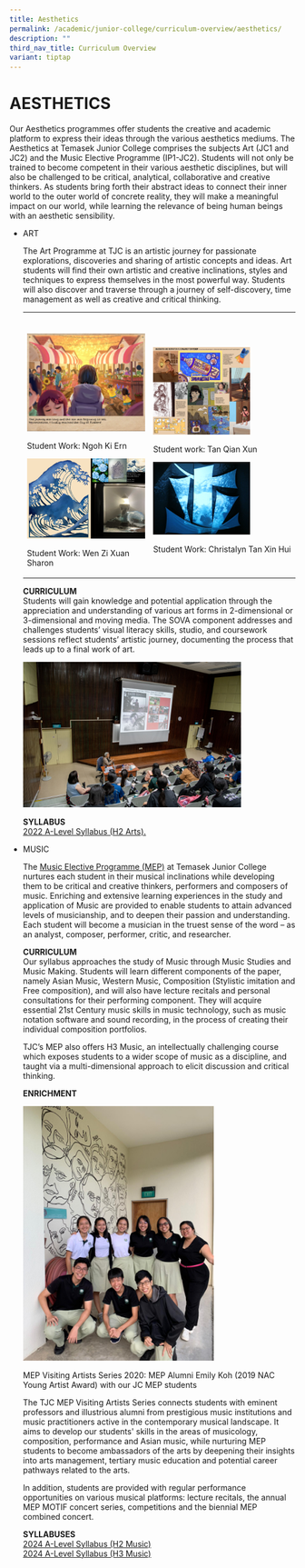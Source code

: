 ```yaml
---
title: Aesthetics
permalink: /academic/junior-college/curriculum-overview/aesthetics/
description: ""
third_nav_title: Curriculum Overview
variant: tiptap
---
```

<h1>AESTHETICS</h1>
<p>Our Aesthetics programmes offer students the creative and academic platform
to express their ideas through the various aesthetics mediums. The Aesthetics
at Temasek Junior College comprises the subjects Art (JC1 and JC2) and
the Music Elective Programme (IP1-JC2). Students will not only be trained
to become competent in their various aesthetic disciplines, but will also
be challenged to be critical, analytical, collaborative and creative thinkers.
As students bring forth their abstract ideas to connect their inner world
to the outer world of concrete reality, they will make a meaningful impact
on our world, while learning the relevance of being human beings with an
aesthetic sensibility.</p>
<ul>
<li>
<p>ART</p>
<p>The Art Programme at TJC is an artistic journey for passionate explorations,
discoveries and sharing of artistic concepts and ideas. Art students will
find their own artistic and creative inclinations, styles and techniques
to express themselves in the most powerful way. Students will also discover
and traverse through a journey of self-discovery, time management as well
as creative and critical thinking.</p>
<table>
<tbody>
<tr>
<th rowspan="1" colspan="1">
<p></p>
</th>
<th rowspan="1" colspan="1">
<p></p>
</th>
</tr>
<tr>
<td rowspan="1" colspan="1">
<p></p>
<div class="isomer-image-wrapper">
<img style="width: 100%;" height="auto" width="100%" alt="" src="/images/Academic/Curriculum Overview/Aesthetics/Ngoh_Ki_Ern.png">
</div>
<p>Student Work: Ngoh Ki Ern</p>
<div class="isomer-image-wrapper">
<img style="width: 100%" height="auto" width="100%" alt="" src="/images/Academic/Curriculum Overview/Aesthetics/Wen_Zi_Xuan_Sharon___1_.png">
</div>
<p>Student Work: Wen Zi Xuan Sharon</p>
</td>
<td rowspan="1" colspan="1">
<p></p>
<div class="isomer-image-wrapper">
<img style="width: 70%;" height="auto" width="100%" alt="" src="/images/Academic/Curriculum Overview/Aesthetics/Tan_Qian_Xun.png">
</div>
<p>Student work: Tan Qian Xun</p>
<div class="isomer-image-wrapper">
<img style="width: 70%;" height="auto" width="100%" alt="Christalyn Tan Xin Hui" src="/images/Academic/Curriculum Overview/Aesthetics/Christalyn_Tan_Xin_Hui.png">
</div>
<p>Student Work: Christalyn Tan Xin Hui</p>
</td>
</tr>
</tbody>
</table>
<p><strong>CURRICULUM</strong> 
<br>Students will gain knowledge and potential application through the appreciation
and understanding of various art forms in 2-dimensional or 3-dimensional
and moving media. The SOVA component addresses and challenges students’
visual literacy skills, studio, and coursework sessions reflect students’
artistic journey, documenting the process that leads up to a final work
of art.</p>
<p></p>
<div class="isomer-image-wrapper">
<img style="width:80%" height="auto" width="100%" src="/images/Academic/Curriculum%20Overview/Aesthetics/Amanda%20Heng%20Artist%20Talk.jpg">
</div>
<p></p>
<p><strong>SYLLABUS</strong> 
<br><a href="https://www.seab.gov.sg/docs/default-source/national-examinations/syllabus/alevel/2022syllabus/9750_y22_sy.pdf" rel="noopener noreferrer nofollow" target="_blank">2022 A-Level Syllabus (H2 Arts).</a>
</p>
<p></p>
</li>
<li>
<p>MUSIC</p>
<p>The <a href="/academic/special-programmes/music-elective-programme" rel="noopener noreferrer nofollow" target="_blank">Music Elective Programme (MEP)</a> at
Temasek Junior College nurtures each student in their musical inclinations
while developing them to be critical and creative thinkers, performers
and composers of music. Enriching and extensive learning experiences in
the study and application of Music are provided to enable students to attain
advanced levels of musicianship, and to deepen their passion and understanding.
Each student will become a musician in the truest sense of the word – as
an analyst, composer, performer, critic, and researcher.</p>
<p><strong>CURRICULUM</strong> 
<br>Our syllabus approaches the study of Music through Music Studies and Music
Making. Students will learn different components of the paper, namely Asian
Music, Western Music, Composition (Stylistic imitation and Free composition),
and will also have lecture recitals and personal consultations for their
performing component. They will acquire essential 21st Century music skills
in music technology, such as music notation software and sound recording,
in the process of creating their individual composition portfolios.</p>
<p>TJC’s MEP also offers H3 Music, an intellectually challenging course which
exposes students to a wider scope of music as a discipline, and taught
via a multi-dimensional approach to elicit discussion and critical thinking.</p>
<p><strong>ENRICHMENT</strong>
</p>
<div class="isomer-image-wrapper">
<img style="width:70%" height="auto" width="100%" src="/images/Academic/Curriculum%20Overview/Aesthetics/Emily%20Koh%20Visiting%20Artist%20Talk.jpg">
</div>
<p>MEP Visiting Artists Series 2020: MEP Alumni Emily Koh (2019 NAC Young
Artist Award) with our JC MEP students</p>
<p>The TJC MEP Visiting Artists Series connects students with eminent professors
and illustrious alumni from prestigious music institutions and music practitioners
active in the contemporary musical landscape. It aims to develop our students'
skills in the areas of musicology, composition, performance and Asian music,
while nurturing MEP students to become ambassadors of the arts by deepening
their insights into arts management, tertiary music education and potential
career pathways related to the arts.</p>
<p>In addition, students are provided with regular performance opportunities
on various musical platforms: lecture recitals, the annual MEP MOTIF concert
series, competitions and the biennial MEP combined concert.</p>
<p><strong>SYLLABUSES</strong> 
<br><a href="/files/Academic/Curriculum/9753_y25_sy.pdf" rel="noopener noreferrer nofollow" target="_blank">2024 A-Level Syllabus (H2 Music)</a> 
<br><a href="/files/Academic/Curriculum/9819_y25_sy.pdf" rel="noopener noreferrer nofollow" target="_blank">2024 A-Level Syllabus (H3 Music)</a>
</p>
</li>
</ul>
<p></p>
